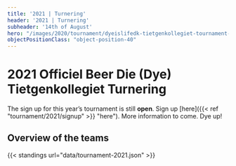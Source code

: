 ```yaml
---
title: '2021 | Turnering'
header: '2021 | Turnering'
subheader: '14th of August'
hero: "/images/2020/tournament/dyeislifedk-tietgenkollegiet-tournament-2020.jpeg"
objectPositionClass: "object-position-40"
---
```


# 2021 Officiel Beer Die (Dye) Tietgenkollegiet Turnering

The sign up for this year’s tournament is still **open**. Sign up [here]({{< ref "tournament/2021/signup" >}} "here"). More information to come. Dye up!

## Overview of the teams

{{< standings url="data/tournament-2021.json" >}}
